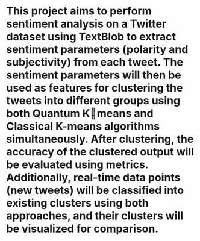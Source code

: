# This project aims to perform sentiment analysis on a Twitter dataset using TextBlob to extract sentiment parameters (polarity and subjectivity) from each tweet. The sentiment parameters will then be used as features for clustering the tweets into different groups using both Quantum Kmeans and Classical K-means algorithms simultaneously. After clustering, the accuracy of the clustered output will be evaluated using metrics. Additionally, real-time data points (new tweets) will be classified into existing clusters using both approaches, and their clusters will be visualized for comparison.
